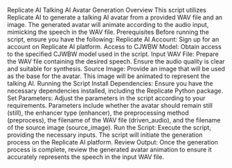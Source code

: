Replicate AI Talking AI Avatar Generation
Overview
This script utilizes Replicate AI to generate a talking AI avatar from a provided WAV file and an image. The generated avatar will animate according to the audio input, mimicking the speech in the WAV file.
Prerequisites
Before running the script, ensure you have the following:
Replicate AI Account: Sign up for an account on Replicate AI platform.
Access to CJWBW Model: Obtain access to the specified CJWBW model used in the script.
Input WAV File: Prepare the WAV file containing the desired speech. Ensure the audio quality is clear and suitable for synthesis.
Source Image: Provide an image that will be used as the base for the avatar. This image will be animated to represent the talking AI.
Running the Script
Install Dependencies: Ensure you have the necessary dependencies installed, including the Replicate Python package.
Set Parameters: Adjust the parameters in the script according to your requirements. Parameters include whether the avatar should remain still (still), the enhancer type (enhancer), the preprocessing method (preprocess), the filename of the WAV file (driven_audio), and the filename of the source image (source_image).
Run the Script: Execute the script, providing the necessary inputs. The script will initiate the generation process on the Replicate AI platform.
Review Output: Once the generation process is complete, review the generated avatar animation to ensure it accurately represents the speech in the input WAV file.

